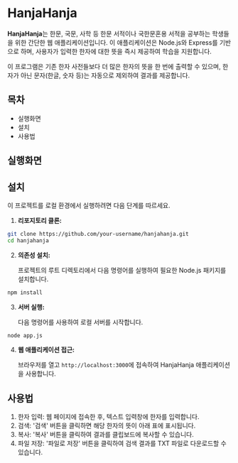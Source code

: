 # HanjaHanja

**HanjaHanja**는 한문, 국문, 사학 등 한문 서적이나 국한문혼용 서적을 공부하는 학생들을 위한 간단한 웹 애플리케이션입니다. 이 애플리케이션은 Node.js와 Express를 기반으로 하며, 사용자가 입력한 한자에 대한 뜻을 즉시 제공하여 학습을 지원합니다.

이 프로그램은 기존 한자 사전들보다 더 많은 한자의 뜻을 한 번에 출력할 수 있으며, 한자가 아닌 문자(한글, 숫자 등)는 자동으로 제외하여 결과를 제공합니다.

## 목차
- 실행화면
- 설치
- 사용법

## 실행화면
<p align="center>
  <img src="![HanjaHanja-Brave2024-08-1122-34-42-ezgif com-video-to-gif-converter](https://github.com/user-attachments/assets/d2eb985b-df07-4ddd-bf98-4f064f76ca8c)">
</p>

## 설치

이 프로젝트를 로컬 환경에서 실행하려면 다음 단계를 따르세요.

1. **리포지토리 클론:**

``` bash
git clone https://github.com/your-username/hanjahanja.git  
cd hanjahanja
```
  
2. **의존성 설치:**

   프로젝트의 루트 디렉토리에서 다음 명령어를 실행하여 필요한 Node.js 패키지를 설치합니다.
``` bash
npm install
```

3. **서버 실행:**

   다음 명령어를 사용하여 로컬 서버를 시작합니다.
```bash
node app.js
```

4. **웹 애플리케이션 접근:**

   브라우저를 열고 `http://localhost:3000`에 접속하여 HanjaHanja 애플리케이션을 사용합니다.

## 사용법

1. 한자 입력: 웹 페이지에 접속한 후, 텍스트 입력창에 한자를 입력합니다.
2. 검색: '검색' 버튼을 클릭하면 해당 한자의 뜻이 아래 표에 표시됩니다.
3. 복사: '복사' 버튼을 클릭하여 결과를 클립보드에 복사할 수 있습니다.
4. 파일 저장: '파일로 저장' 버튼을 클릭하여 검색 결과를 TXT 파일로 다운로드할 수 있습니다.
